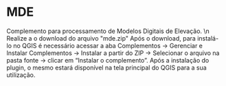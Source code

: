 # MDE
Complemento para processamento de Modelos Digitais de Elevação. \n
Realize a o download do arquivo "mde.zip"
Após o download, para instalá-lo no QGIS é necessário acessar a aba Complementos -> Gerenciar e Instalar Complementos -> Instalar a partir do ZIP -> Selecionar o arquivo na pasta fonte -> clicar em “Instalar o complemento”. Após a instalação do plugin, o mesmo estará disponível na tela principal do QGIS para a sua utilização.
